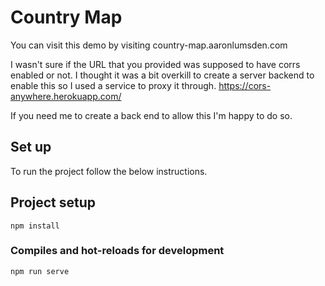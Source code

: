 # Country Map 

You can visit this demo by visiting country-map.aaronlumsden.com

I wasn't sure if the URL that you provided was supposed to have corrs enabled or not. I thought it was a bit overkill to create a server backend to enable this so I used a service to proxy it through. https://cors-anywhere.herokuapp.com/

If you need me to create a back end to allow this I'm happy to do so.

## Set up

To run the project follow the below instructions.

## Project setup
```
npm install
```

### Compiles and hot-reloads for development
```
npm run serve
```

